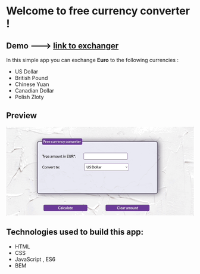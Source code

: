 # Welcome to free currency converter !

## Demo ---> [link to exchanger](https://marekk871.github.io/Currency_converter/)

In this simple app you can exchange **Euro** to the following currencies :

- US Dollar
- British Pound
- Chinese Yuan
- Canadian Dollar
- Polish Zloty


## Preview

![Preview](https://github.com/Marekk871/Currency_converter/blob/6f936f3c71fa3ab51f02c7b0eca03aef6e0ff433/images/converter_capture.gif?raw=true)

## Technologies used to build this app:

- HTML
- CSS
- JavaScript , ES6
- BEM
